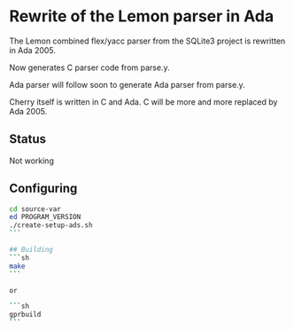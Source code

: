 # Rewrite of the Lemon parser in Ada

The Lemon combined flex/yacc parser from the SQLite3 project is rewritten in Ada 2005.

Now generates C parser code from parse.y.

Ada parser will follow soon to generate Ada parser from parse.y.

Cherry itself is written in C and Ada. C will be more and more replaced by Ada 2005.

## Status
Not working

## Configuring
````sh
cd source-var
ed PROGRAM_VERSION
./create-setup-ads.sh
```

## Building
```sh
make
```

or

```sh
gprbuild
```

